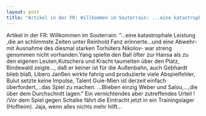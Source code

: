 ```yaml
---
layout: post
title: "Artikel in der FR: Willkommen im Souterrain: ...eine katastrophale Leistung ,die an schlimmste Zeiten unter Reinhold Fanz erinnerte...und eine Abwehr- mit Ausnahme des diesmal starken Torhüters Nikolov- war streng genommen nicht vorhanden.Yang spielte den Ball öfter zur Hansa als zu den eigenen Leuten,Kutschera und Kracht taumelten über den Platz, Bindewald zeigte..., daß er keiner ist für die Außenbahn, auch Gebhardt blieb blaß, Libero Janßen wirkte fahrig und produzierte viele Abspielfehler, Bulut setzte keine Impulse, Talent Guie-Mien ist derzeit einfach überfordert,...das Spiel zu machen."
---
```


Artikel in der FR: Willkommen im Souterrain: "...eine katastrophale Leistung ,die an schlimmste Zeiten unter Reinhold Fanz erinnerte...und eine Abwehr- mit Ausnahme des diesmal starken Torhüters Nikolov- war streng genommen nicht vorhanden.Yang spielte den Ball öfter zur Hansa als zu den eigenen Leuten,Kutschera und Kracht taumelten über den Platz, Bindewald zeigte..., daß er keiner ist für die Außenbahn, auch Gebhardt blieb blaß, Libero Janßen wirkte fahrig und produzierte viele Abspielfehler, Bulut setzte keine Impulse, Talent Guie-Mien ist derzeit einfach überfordert,...das Spiel zu machen. ...Blieben einzig Weber und Salou,...,die über dem Durchschnitt lagen." Ein vernichtendes aber zutreffendes Urteil ! /Vor dem Spiel gegen Schalke fährt die Eintracht jetzt in ein Trainingslager (Hofheim). Jaja, wenn alles nichts mehr hilft...
